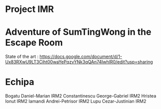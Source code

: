 # Project IMR
# Adventure of SumTingWong in the Escape Room  

State of the art : https://docs.google.com/document/d/1-Ux83RXwU9LT3Ciht00waYePqzvYNk3qQAn74IwhlR0/edit?usp=sharing
# Echipa
Bogatu Daniel-Marian IRM2
Constantinescu George-Gabriel IRM2
Hristea Ionut IRM2
Iamandi Andrei-Petrisor IRM2 
Lupu Cezar-Justinian IRM2
